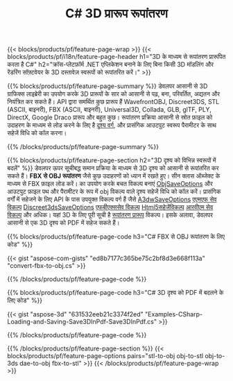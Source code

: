 ﻿---
title: C# 3D प्रारूप रूपांतरण
url: /hi/net/conversion/
description: .NET लाइब्रेरी के माध्यम से C# कोड की कुछ पंक्तियों के साथ 3D प्रारूप 3ds 3mf amf as at dae drc dxf fbx gltf jt obj ply rvm stl u3d usdz usd vrml x कनवर्ट करें।
---
{{< blocks/products/pf/feature-page-wrap >}}
{{< blocks/products/pf/i18n/feature-page-header h1="3D के माध्यम से रूपांतरण प्रारूपित करता है C#" h2="क्रॉस-प्लेटफ़ॉर्म .NET एप्लिकेशन बनाने के लिए बिना किसी 3D मॉडलिंग और रेंडरिंग सॉफ़्टवेयर के 3D दस्तावेज़ स्वरूपों को रूपांतरित करें।" >}}

{{% blocks/products/pf/feature-page-summary %}}
डेवलपर आसानी से 3D ग्राफिक्स लाइब्रेरी का उपयोग करके 3D प्रारूपों के सार को आसानी से पढ़, बना, परिवर्तित, अद्यतन और नियंत्रित कर सकते हैं। API द्वारा समर्थित कुछ प्रारूप हैं WavefrontOBJ, Discreet3DS, STL (ASCII, बाइनरी), FBX (ASCII, बाइनरी), Universal3D, Collada, GLB, glTF, PLY, DirectX, Google Draco प्रारूप और बहुत कुछ। रूपांतरण प्रक्रिया आसानी से स्रोत फ़ाइल को उदाहरण के माध्यम से लोड करने के लिए है [दृश्य वर्ग](https://apireference.aspose.com/3d/net/aspose.threed/scene), और प्रासंगिक आउटपुट स्वरूप पैरामीटर के साथ सहेजें विधि को कॉल करना।

{{% /blocks/products/pf/feature-page-summary %}}

{{% blocks/products/pf/feature-page-section h2="3D दृश्य को विभिन्न स्वरूपों में बदलें" %}}
डेवलपर ऊपर सूचीबद्ध समान प्रक्रिया के माध्यम से 3D दृश्य को आसानी से रूपांतरित कर सकते हैं। **FBX से OBJ रूपांतरण** जैसे कुछ उदाहरणों को ध्यान में रखते हुए। सीन क्लास ऑब्जेक्ट के माध्यम से FBX फ़ाइल लोड करें। का उपयोग करके बचत विकल्प बनाएं [ObjSaveOptions](https://apireference.aspose.com/3d/net/aspose.threed.formats/objsaveoptions) और आउटपुट फ़ाइल पथ और पैरामीटर के रूप में obj विकल्प वाले दृश्य सहेजें विधि को कॉल करें। प्रासंगिक वर्गों में सहेजने के लिए API के पास उपयुक्त विकल्प वर्ग हैं जैसे [A3dwSaveOptions](https://apireference.aspose.com/3d/net/aspose.threed.formats/a3dwsaveoptions) [एएमएफ सेव विकल्प](https://apireference.aspose.com/3d/net/aspose.threed.formats/amfsaveoptions) [Discreet3dsSaveOptions](https://apireference.aspose.com/3d/net/aspose.threed.formats/discreet3dssaveoptions) [एफबीएक्ससेव विकल्प](https://apireference.aspose.com/3d/net/aspose.threed.formats/fbxsaveoptions) [Html5सहेजेंविकल्प](https://apireference.aspose.com/3d/net/aspose.threed.formats/html5saveoptions) [आरवीएम सेव विकल्प](https://apireference.aspose.com/3d/net/aspose.threed.formats/rvmsaveoptions) और अधिक। यहां 3D के लिए पूरी सूची है [रूपांतरण प्रारूप](https://apireference.aspose.com/3d/net/aspose.threed.formats) विकल्प। इसके अलावा, डेवलपर आसानी से एक 3D दृश्य को PDF में सहेज सकते हैं।

{{% blocks/products/pf/feature-page-code h3="C# FBX से OBJ रूपांतरण के लिए कोड" %}}

{{< gist "aspose-com-gists" "ed8b7177c365be75c2bf8d3e668f113a" "convert-fbx-to-obj.cs" >}}

{{% /blocks/products/pf/feature-page-code %}}

{{% blocks/products/pf/feature-page-code h3="C# 3D दृश्य को PDF में बदलने के लिए कोड" %}}

{{< gist "aspose-3d" "631532eeb21c3374f2ed" "Examples-CSharp-Loading-and-Saving-Save3DInPdf-Save3DInPdf.cs" >}}

{{% /blocks/products/pf/feature-page-code %}}


{{% /blocks/products/pf/feature-page-section %}}
{{< blocks/products/pf/feature-page-options pairs="stl-to-obj obj-to-stl obj-to-3ds dae-to-obj fbx-to-stl" >}}
{{< /blocks/products/pf/feature-page-wrap >}}
